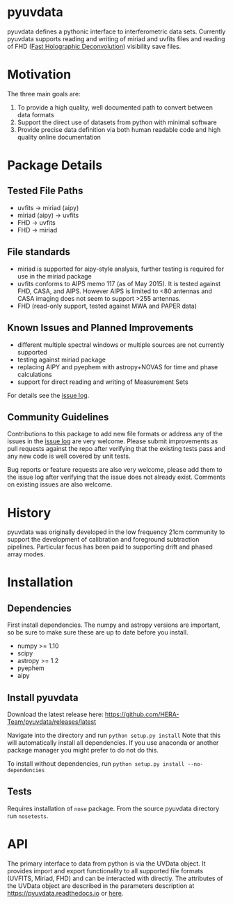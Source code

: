 # pyuvdata
pyuvdata defines a pythonic interface to interferometric data sets. Currently pyuvdata supports reading and writing of miriad and uvfits files and reading of FHD ([Fast Holographic Deconvolution](https://github.com/EoRImaging/FHD)) visibility save files.   


# Motivation
The three main goals are:

1. To provide a high quality, well documented path to convert between data formats
2. Support the direct use of datasets from python with minimal software
3. Provide precise data definition via both human readable code and high quality online documentation

# Package Details
## Tested File Paths
* uvfits -> miriad (aipy)
* miriad (aipy) -> uvfits
* FHD -> uvfits
* FHD -> miriad

## File standards
* miriad is supported for aipy-style analysis, further testing is required for use in the miriad package
* uvfits conforms to AIPS memo 117 (as of May 2015).  It is tested against FHD, CASA, and AIPS. However AIPS is limited to <80 antennas and CASA imaging does not seem to support >255 antennas.
* FHD (read-only support, tested against MWA and PAPER data)

## Known Issues and Planned Improvements
* different multiple spectral windows or multiple sources are not currently supported
* testing against miriad package
* replacing AIPY and pyephem with astropy+NOVAS for time and phase calculations
* support for direct reading and writing of Measurement Sets

For details see the [issue log](https://github.com/HERA-Team/pyuvdata/issues).

## Community Guidelines
Contributions to this package to add new file formats or address any of the
issues in the [issue log](https://github.com/HERA-Team/pyuvdata/issues) are very welcome.
Please submit improvements as pull requests against the repo after verifying that
the existing tests pass and any new code is well covered by unit tests.

Bug reports or feature requests are also very welcome, please add them to the
issue log after verifying that the issue does not already exist.
Comments on existing issues are also welcome.

# History
pyuvdata was originally developed in the low frequency 21cm community to support the development of calibration and foreground subtraction pipelines. Particular focus has been paid to supporting drift and phased array modes.




# Installation
## Dependencies
First install dependencies. The numpy and astropy versions are important, so be sure to make sure these are up to date before you install.

* numpy >= 1.10
* scipy
* astropy >= 1.2
* pyephem
* aipy


## Install pyuvdata
Download the latest release here: https://github.com/HERA-Team/pyuvdata/releases/latest

Navigate into the directory and run
`python setup.py install` Note that this will automatically install all dependencies.  If you use anaconda or another package manager you might prefer to do not do this.

To install without dependencies, run
`python setup.py install --no-dependencies`

## Tests
Requires installation of `nose` package.
From the source pyuvdata directory run `nosetests`.


# API
The primary interface to data from python is via the UVData object. It provides
import and export functionality to all supported file formats (UVFITS, Miriad, FHD)
and can be interacted with directly. The attributes of the UVData object are
described in the parameters description at https://pyuvdata.readthedocs.io or [here](https://github.com/HERA-Team/pyuvdata/blob/master/docs/parameters.rst).
